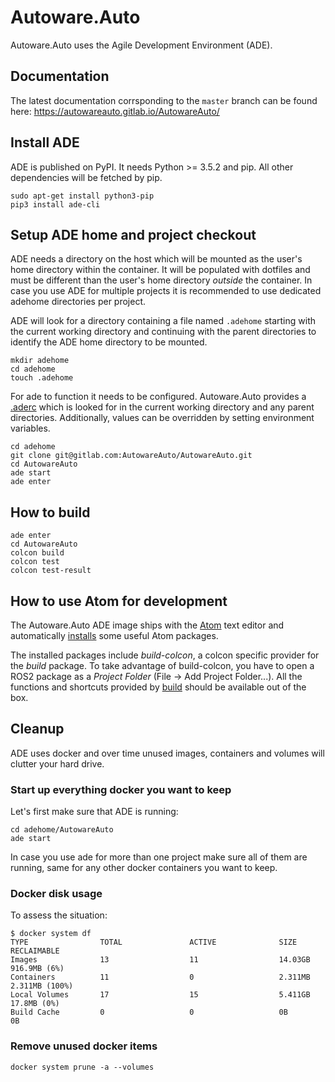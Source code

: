 # Autoware.Auto

Autoware.Auto uses the Agile Development Environment (ADE).


## Documentation

The latest documentation corrsponding to the ``master`` branch can be found here:
https://autowareauto.gitlab.io/AutowareAuto/


## Install ADE

ADE is published on PyPI. It needs Python >= 3.5.2 and pip. All other
dependencies will be fetched by pip.

```
sudo apt-get install python3-pip
pip3 install ade-cli
```


## Setup ADE home and project checkout

ADE needs a directory on the host which will be mounted as the user's
home directory within the container. It will be populated with
dotfiles and must be different than the user's home directory
*outside* the container. In case you use ADE for multiple projects it
is recommended to use dedicated adehome directories per project.

ADE will look for a directory containing a file named ``.adehome``
starting with the current working directory and continuing with the
parent directories to identify the ADE home directory to be mounted.

```
mkdir adehome
cd adehome
touch .adehome
```

For ade to function it needs to be configured. Autoware.Auto provides
a [.aderc](./.aderc) which is looked for in the current working
directory and any parent directories. Additionally, values can be
overridden by setting environment variables.

```
cd adehome
git clone git@gitlab.com:AutowareAuto/AutowareAuto.git
cd AutowareAuto
ade start
ade enter
```


## How to build

```
ade enter
cd AutowareAuto
colcon build
colcon test
colcon test-result
```


## How to use Atom for development

The Autoware.Auto ADE image ships with the [Atom](https://atom.io/) text editor
and automatically [installs](tools/ade_image/atom-install-our-plugins) some
useful Atom packages.

The installed packages include *build-colcon*, a colcon specific provider for
the *build*  package. To take advantage of build-colcon, you have to open a
ROS2 package as a *Project Folder* (File -> Add Project Folder...). All the
functions and shortcuts provided by [build](https://atom.io/packages/build)
should be available out of the box.


## Cleanup

ADE uses docker and over time unused images, containers and volumes
will clutter your hard drive.


### Start up everything docker you want to keep

Let's first make sure that ADE is running:

```console
cd adehome/AutowareAuto
ade start
```

In case you use ade for more than one project make sure all of them
are running, same for any other docker containers you want to keep.


### Docker disk usage

To assess the situation:

```console
$ docker system df
TYPE                TOTAL               ACTIVE              SIZE                RECLAIMABLE
Images              13                  11                  14.03GB             916.9MB (6%)
Containers          11                  0                   2.311MB             2.311MB (100%)
Local Volumes       17                  15                  5.411GB             17.8MB (0%)
Build Cache         0                   0                   0B                  0B
```


### Remove unused docker items

```
docker system prune -a --volumes
```
